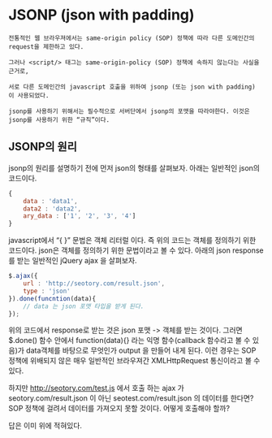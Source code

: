 # JSONP (json with padding)

```
전통적인 웹 브라우져에서는 same-origin policy (SOP) 정책에 따라 다른 도메인간의 request을 제한하고 있다.

그러나 <script/> 태그는 same-origin-policy (SOP) 정책에 속하지 않는다는 사실을 근거로,

서로 다른 도메인간의 javascript 호출을 위하여 jsonp (또는 json with padding) 이 사용되었다.
```

```
jsonp를 사용하기 위해서는 필수적으로 서버단에서 jsonp의 포맷을 따라야한다. 이것은 jsonp를 사용하기 위한 “규칙”이다.
```

## JSONP의 원리
jsonp의 원리를 설명하기 전에 먼저 json의 형태를 살펴보자. 아래는 일반적인 json의 코드이다.

```javascript
{
    data : 'data1',
    data2 : 'data2',
    ary_data : ['1', '2', '3', '4']
}
```

javascript에서 “{ }” 문법은 객체 리터럴 이다. 즉 위의 코드는 객체를 정의하기 위한 코드이다. json은 객체를 정의하기 위한 문법이라고 볼 수 있다. 아래의 json response 를 받는 일반적인 jQuery ajax 을 살펴보자.

```javascript
$.ajax({
    url : 'http://seotory.com/result.json',
    type : 'json'
}).done(funcntion(data){
    // data 는 json 포맷 타입을 받게 된다.
});
```

위의 코드에서 response로 받는 것은 json 포맷 -> 객체를 받는 것이다. 그러면 $.done() 함수 안에서 function(data){} 라는 익명 함수(callback 함수라고 볼 수 있음)가 data객체를 바탕으로 무엇인가 output 을 만들어 내게 된다. 이런 경우는 SOP 정책에 위배되지 않은 매우 일반적인 브라우져간 XMLHttpRequest 통신이라고 볼 수 있다.

하지만 http://seotory.com/test.js 에서 호출 하는 ajax 가 seotory.com/result.json 이 아닌 seotest.com/result.json 의 데이터를 한다면? SOP 정책에 걸려서 데이터를 가져오지 못할 것이다. 어떻게 호출해야 할까?

답은 이미 위에 적혀있다. <script/> 태그를 이용하는 것이다.

```javascript
<script type="text/javascript" src="http://seotest.com/result.json"></script>
```

위의 코드를 html에 선언하면 정상적으로 json URL을 호출 할 것이다. 그러나 result.json 안에 있는 코드는 객체를 정의하는 코드이지 실행 코드가 아니다. 이 말인즉 위의 코드를 실행 코드로 바꿔주기만 하면 도메인이 달라도 SOP 정책을 벗어나 자유로운 javascript 함수 호출이 가능해 진다는 뜻이다. result.json 코드를 이제 아래와 같이 바꿔보자.

```javascript
callback({
    data : 'data1',
    data2 : 'data2',
    ary_data : ['1', '2', '3', '4']
})
```
avascript 에서 “( )” 은 실행 구문이다. 즉 위의 코드는 callback() 이라는 함수를 실행 시키는 구문이다. 잘 보면 argument 로 객체 리터럴(result.json 의 내용)을 사용하고 있음을 볼 수 있다.

```javascript
<script type="text/javascript" src="http://seotest.com/result.json"></script>
<script>
function callback( data ) {
    // data 는 result.json 의 데이터가 들어오게 된다.
}
</script>
```

위의 소스처럼 callback 이라는 함수를 만들면, seotest.com/result.json 는 선언된 callback 함수를 호출하게 될것이다. 다른 도메인이라고 할지라도 문제 없이 json 데이터를 사용하게 되는 것이다. 사실 jsonp는 이것이 다다.
